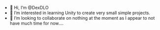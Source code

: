 - 👋 Hi, I’m @DexDLO
- 👀 I’m interested in learning Unity to create very small simple projects.
- 💞️ I’m looking to collaborate on nothing at the moment as I appear to not have much time for now....

<!---
DexDLO/DexDLO is a ✨ special ✨ repository because its `README.md` (this file) appears on your GitHub profile.
You can click the Preview link to take a look at your changes.
--->
